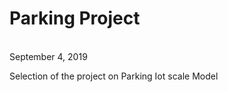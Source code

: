 <html>
  <head>
    <h1> Parking Project  </h1> <br>
    <h> September 4, 2019 </h>
    <p> Selection of the project on Parking Iot scale Model  </p>
  </head>
    <body>
  </body>
  </html>
  
